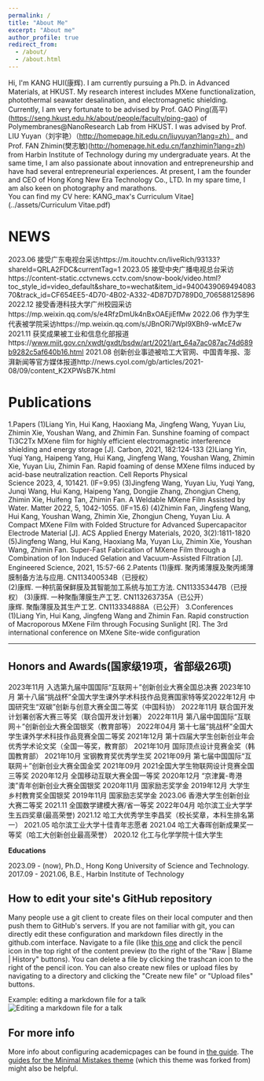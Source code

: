 ```yaml
---
permalink: /
title: "About Me"
excerpt: "About me"
author_profile: true
redirect_from: 
  - /about/
  - /about.html
---
```


Hi, I'm KANG HUI(康辉). I am currently pursuing a Ph.D. in Advanced Materials, at HKUST. My research interest includes MXene functionalization, photothermal seawater desalination, and electromagnetic shielding.
Currently, I am very fortunate to be advised by Prof. GAO Ping(高平)(https://seng.hkust.edu.hk/about/people/faculty/ping-gao) of Polymembranes@NanoResearch Lab from HKUST. I was advised by Prof. LIU Yuyan（刘宇艳）（http://homepage.hit.edu.cn/liuyuyan?lang=zh） and Prof. FAN Zhimin(樊志敏)(http://homepage.hit.edu.cn/fanzhimin?lang=zh) from Harbin Institute of Technology during my undergraduate years.
At the same time, I am also passionate about innovation and entrepreneurship and have had several entrepreneurial experiences. At present, I am the founder and CEO of Hong Kong New Era Technology Co., LTD.
In my spare time, I am also keen on photography and marathons.  
You can find my CV here: KANG_max's Curriculum Vitae](../assets/Curriculum Vitae.pdf)

NEWS
======
2023.06  接受广东电视台采访https://m.itouchtv.cn/liveRich/93133?shareId=QRLA2FDC&currentTag=1
2023.05  接受中央广播电视总台采访https://content-static.cctvnews.cctv.com/snow-book/video.html?toc_style_id=video_default&share_to=wechat&item_id=940043906949408370&track_id=CF654EE5-4D70-4B02-A332-4D87D7D789D0_706588125896
2022.12  接受香港科技大学广州校园采访https://mp.weixin.qq.com/s/e4RfzDmUk4nBxOAEjiEfMw
2022.06  作为学生代表被学院采访https://mp.weixin.qq.com/s/JBnORi7Wpl9XBh9-wMcE7w
2021.11  获奖成果被工业和信息化部报道https://www.miit.gov.cn/xwdt/gxdt/bsdw/art/2021/art_64a7ac087ac74d689b9282c5af640b16.html
2021.08  创新创业事迹被哈工大官网、中国青年报、澎湃新闻等官方媒体报道http://news.cyol.com/gb/articles/2021-08/09/content_K2XPWsB7K.html

Publications
======
1.Papers
(1)Liang Yin, Hui Kang, Haoxiang Ma, Jingfeng Wang, Yuyan Liu, Zhimin Xie, Youshan Wang, and Zhimin Fan. Sunshine foaming of compact Ti3C2Tx MXene film for highly efficient electromagnetic interference shielding and energy storage [J]. Carbon, 2021, 182:124-133
(2)Liang Yin, Yuqi Yang, Haipeng Yang, Hui Kang, Jingfeng Wang, Youshan Wang, Zhimin Xie, Yuyan Liu, Zhimin Fan. Rapid foaming of dense MXene films induced by acid-base neutralization reaction. Cell Reports Physical Science 2023, 4, 101421. (IF=9.95)
(3)Jingfeng Wang, Yuyan Liu, Yuqi Yang, Junqi Wang, Hui Kang, Haipeng Yang, Dongjie Zhang, Zhongjun Cheng, Zhimin Xie, Huifeng Tan, Zhimin Fan. A Weldable MXene Film Assisted by Water. Matter 2022, 5, 1042-1055. (IF=15.6)
(4)Zhimin Fan, Jingfeng Wang, Hui Kang, Youshan Wang, Zhimin Xie, Zhongjun Cheng, Yuyan Liu. A Compact MXene Film with Folded Structure for Advanced Supercapacitor Electrode Material [J]. ACS Applied Energy Materials, 2020, 3(2):1811-1820
(5)Jingfeng Wang, Hui Kang, Haoxiang Ma, Yuyan Liu, Zhimin Xie, Youshan Wang, Zhimin Fan. Super-Fast Fabrication of MXene Film through a Combination of Ion Induced Gelation and Vacuum-Assisted Filtration [J]. Engineered Science, 2021, 15:57-66
2.Patents
(1)康辉. 聚丙烯薄膜及聚丙烯薄膜制备方法与应用. CN113400534B（已授权）  
(2)康辉. 一种抗菌保鲜膜及其智能加工系统与加工方法. CN113353447B（已授权）
(3)康辉. 一种聚酯薄膜生产工艺. CN113263735A（已公开）                                                               
康辉. 聚酯薄膜及其生产工艺. CN113334888A（已公开）
3.Conferences
(1)Liang Yin, Hui Kang, Jingfeng Wang and Zhimin Fan. Rapid construction of Macroporous MXene Film through Focusing Sunlight [R]. The 3rd international conference on MXene
Site-wide configuration

------

Honors and Awards(国家级19项，省部级26项)
------
2023年11月  入选第九届中国国际“互联网＋”创新创业大赛全国总决赛
2023年10月  第十八届“挑战杯”全国大学生课外学术科技作品竞赛国家特等奖2022年12月  中国研究生“双碳”创新与创意大赛全国二等奖（中国科协）
2022年11月  联合国开发计划署创客大赛三等奖（联合国开发计划署）
2022年11月  第八届中国国际“互联网＋”创新创业大赛全国银奖（教育部等）
2022年04月  第十七届“挑战杯”全国大学生课外学术科技作品竞赛全国二等奖
2021年12月  第十四届大学生创新创业年会优秀学术论文奖（全国一等奖，教育部）
2021年10月  国际顶点设计竞赛金奖（韩国教育部）
2021年10月  宝钢教育奖优秀学生奖
2021年09月  第七届中国国际“互联网＋”创新创业大赛全国金奖
2021年09月  2021全国大学生物联网设计竞赛全国三等奖
2020年12月  全国移动互联大赛全国一等奖
2020年12月 “京津冀-粤港澳”青年创新创业大赛全国银奖
2020年11月  国家励志奖学金
2019年12月  大学生乡村教育奖全国银奖
2019年11月  国家励志奖学金
2023.06	香港大学生创新创业大赛二等奖
2021.11	全国数学建模大赛/省一等奖
2022年04月  哈尔滨工业大学学生五四奖章(最高荣誉)
2021.12	哈工大优秀学生李昌奖（校长奖章，本科生排名第一）
2021.05	哈尔滨工业大学十佳青年志愿者
2021.04	哈工大春晖创新成果奖一等奖（哈工大创新创业最高荣誉）
2020.12	化工与化学学院十佳大学生

**Educations**

2023.09 - (now), Ph.D., Hong Kong University of Science and Technology.
2017.09 - 2021.06, B.E., Harbin Institute of Technology

How to edit your site's GitHub repository
------
Many people use a git client to create files on their local computer and then push them to GitHub's servers. If you are not familiar with git, you can directly edit these configuration and markdown files directly in the github.com interface. Navigate to a file (like [this one](https://github.com/academicpages/academicpages.github.io/blob/master/_talks/2012-03-01-talk-1.md) and click the pencil icon in the top right of the content preview (to the right of the "Raw | Blame | History" buttons). You can delete a file by clicking the trashcan icon to the right of the pencil icon. You can also create new files or upload files by navigating to a directory and clicking the "Create new file" or "Upload files" buttons. 

Example: editing a markdown file for a talk
![Editing a markdown file for a talk](/images/editing-talk.png)

For more info
------
More info about configuring academicpages can be found in [the guide](https://academicpages.github.io/markdown/). The [guides for the Minimal Mistakes theme](https://mmistakes.github.io/minimal-mistakes/docs/configuration/) (which this theme was forked from) might also be helpful.
